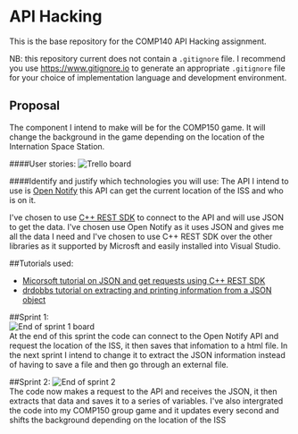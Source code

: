 # API Hacking
This is the base repository for the COMP140 API Hacking assignment.

NB: this repository current does not contain a `.gitignore` file. I recommend you use https://www.gitignore.io to generate an appropriate `.gitignore` file for your choice of implementation language and development environment.

## Proposal
The component I intend to make will be for the COMP150 game. It will change the background in the game depending on the location of the Internation Space Station.  

####User stories: 
![Trello board](https://raw.githubusercontent.com/MaddieK19/comp140-api-hacking/master/Trello%20boards%20and%20cards/Trello%20board.PNG)

####Identify and justify which technologies you will use:
The API I intend to use is [Open Notify](http://open-notify.org/) this API can get the current location of the ISS and who is on it. 

I've chosen to use [C++ REST SDK](http://casablanca.codeplex.com/) to connect to the API and will use JSON to get the data. I've chosen use Open Notify as it uses JSON and gives me all the data I need and I've chosen to use C++ REST SDK over the other libraries as it supported by Microsft and easily installed into Visual Studio.

##Tutorials used:
* [Micorsoft tutorial on JSON and get requests using C++ REST SDK](https://msdn.microsoft.com/en-us/library/jj950082.aspx)
* [drdobbs tutorial on extracting and printing information from a JSON object](http://www.drdobbs.com/tools/json-and-the-microsoft-c-rest-sdk/240164821)


##Sprint 1:  
![End of sprint 1 board](https://raw.githubusercontent.com/MaddieK19/comp140-api-hacking/master/Trello%20boards%20and%20cards/End%20of%20sprint%20one.PNG)  
At the end of this sprint the code can connect to the Open Notify API and request the location of the ISS, it then saves that infomation to a html file. In the next sprint I intend to change it to extract the JSON information instead of having to save a file and then go through an external file.

##Sprint 2:
![End of sprint 2](https://raw.githubusercontent.com/MaddieK19/comp140-api-hacking/master/Trello%20boards%20and%20cards/End%20of%20sprint%20two.PNG)  
The code now makes a request to the API and receives the JSON, it then extracts that data and saves it to a series of variables. I've also intergrated the code into my COMP150 group game and it updates every second and shifts the background depending on the location of the ISS


